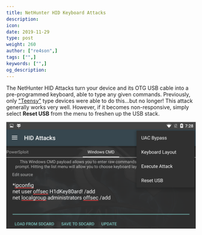 ```yaml
---
title: NetHunter HID Keyboard Attacks
description:
icon:
date: 2019-11-29
type: post
weight: 260
author: ["re4son",]
tags: ["",]
keywords: ["",]
og_description:
---
```


The NetHunter HID Attacks turn your device and its OTG USB cable into a pre-programmed keyboard, able to type any given commands. Previously, only ["Teensy"](https://www.pjrc.com/teensy/) type devices were able to do this…but no longer! This attack generally works very well. However, if it becomes non-responsive, simply select **Reset USB** from the menu to freshen up the USB stack.

![](./nethunter-hid.png)
